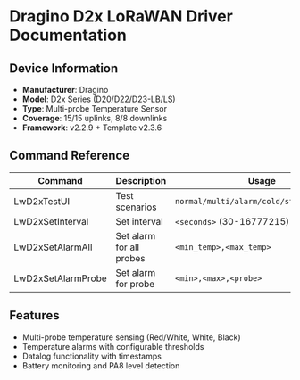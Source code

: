 # Dragino D2x LoRaWAN Driver Documentation

## Device Information
- **Manufacturer**: Dragino
- **Model**: D2x Series (D20/D22/D23-LB/LS)
- **Type**: Multi-probe Temperature Sensor
- **Coverage**: 15/15 uplinks, 8/8 downlinks
- **Framework**: v2.2.9 + Template v2.3.6

## Command Reference
| Command | Description | Usage |
|---------|-------------|-------|
| LwD2xTestUI<slot> | Test scenarios | `normal/multi/alarm/cold/status/datalog` |
| LwD2xSetInterval<slot> | Set interval | `<seconds>` (30-16777215) |
| LwD2xSetAlarmAll<slot> | Set alarm for all probes | `<min_temp>,<max_temp>` |
| LwD2xSetAlarmProbe<slot> | Set alarm for probe | `<min>,<max>,<probe>` |

## Features
- Multi-probe temperature sensing (Red/White, White, Black)
- Temperature alarms with configurable thresholds
- Datalog functionality with timestamps
- Battery monitoring and PA8 level detection
